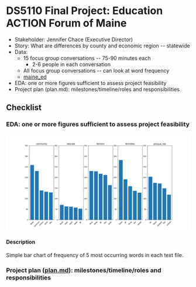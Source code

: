 # DS5110 Final Project: Education ACTION Forum of Maine

* Stakeholder: Jennifer Chace (Executive Director)
* Story: What are differences by county and economic region -- statewide
* Data:
  * 15 focus group conversations -- 75-90 minutes each
    * 2-6 people in each conversation
  * All focus group conversations -- can look at word frequency
  * [maine_ed](maine_ed)
* EDA: one or more figures sufficient to assess project feasibility
* Project plan (plan.md): milestones/timeline/roles and responsibilities

## Checklist
### EDA: one or more figures sufficient to assess project feasibility

![fig1](/figs/Figure_1.png)

#### Description

Simple bar chart of frequency of 5 most occurring words in each text file.

### Project plan ([plan.md](https://github.com/darylel/ds5110_final_project/blob/james/plan.md)): milestones/timeline/roles and responsibilities
